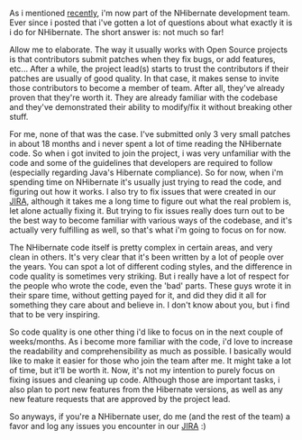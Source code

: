 As i mentioned <a href="http://davybrion.com/blog/2008/11/joining-the-nhibernate-developers/">recently</a>, i'm now part of the NHibernate development team.  Ever since i posted that i've gotten a lot of questions about what exactly it is i do for NHibernate.  The short answer is: not much so far!

Allow me to elaborate.  The way it usually works with Open Source projects is that contributors submit patches when they fix bugs, or add features, etc...  After a while, the project lead(s) starts to trust the contributors if their patches are usually of good quality.  In that case, it makes sense to invite those contributors to become a member of team.  After all, they've already proven that they're worth it.  They are already familiar with the codebase and they've demonstrated their ability to modify/fix it without breaking other stuff.

For me, none of that was the case.  I've submitted only 3 very small patches in about 18 months and i never spent a lot of time reading the NHibernate code.  So when i got invited to join the project, i was very unfamiliar with the code and some of the guidelines that developers are required to follow (especially regarding Java's Hibernate compliance).  So for now, when i'm spending time on NHibernate it's usually just trying to read the code, and figuring out how it works.  I also try to fix issues that were created in our <a href="http://jira.nhibernate.org">JIRA</a>, although it takes me a long time to figure out what the real problem is, let alone actually fixing it.  But trying to fix issues really does turn out to be the best way to become familiar with various ways of the codebase, and it's actually very fulfilling as well, so that's what i'm going to focus on for now.

The NHibernate code itself is pretty complex in certain areas, and very clean in others.  It's very clear that it's been written by a lot of people over the years.  You can spot a lot of different coding styles, and the difference in code quality is sometimes very striking.  But i really have a lot of respect for the people who wrote the code, even the 'bad' parts.  These guys wrote it in their spare time, without getting payed for it, and did they did it all for something they care about and believe in.  I don't know about you, but i find that to be very inspiring.  

So code quality is one other thing i'd like to focus on in the next couple of weeks/months.  As i become more familiar with the code, i'd love to increase the readability and comprehensibility as much as possible.  I basically would like to make it easier for those who join the team after me.  It might take a lot of time, but it'll be worth it.  Now, it's not my intention to purely focus on fixing issues and cleaning up code.  Although those are important tasks, i also plan to port new features from the Hibernate versions, as well as any new feature requests that are approved by the project lead.  

So anyways, if you're a NHibernate user, do me (and the rest of the team) a favor and log any issues you encounter in our <a href="http://jira.nhibernate.org/secure/Dashboard.jspa">JIRA</a> :)